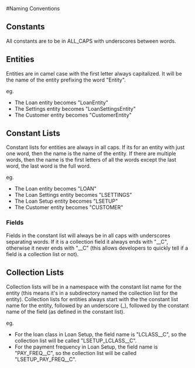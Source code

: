 
#Naming Conventions

## Constants

All constants are to be in ALL_CAPS with underscores between words.

## Entities

Entities are in camel case with the first letter always capitalized. It will be the name of the entity prefixing the word "Entity". 

eg.

* The Loan entity becomes "LoanEntity"
* The Settings entity becomes "LoanSettingsEntity"
* The Customer entity becomes "CustomerEntity"

## Constant Lists

Constant lists for entities are always in all caps. If its for an entity with just one word, then the name is the name of the entity. If there are multiple words, then the name is the first letters of all the words except the last word, the last word is the full word.
 
eg.

* The Loan entity becomes "LOAN"
* The Loan Settings entity becomes "LSETTINGS"
* The Loan Setup entity becomes "LSETUP"
* The Customer entity becomes "CUSTOMER"

### Fields

Fields in the constant list will always be in all caps with underscores separating words. If it is a collection field it always ends with "\_\_C", otherwise it never ends with "\_\_C" (this allows developers to quickly tell if a field is a collection list or not). 

## Collection Lists

Collection lists will be in a namespace with the constant list name for the entity (this means it's in a subdirectory named the collection list for the entity). Collection lists for entities always start with the the constant list name for the entity, followed by an underscore (\_), followed by the constant name of the field (as defined in the constant list). 
 
eg.

* For the loan class in Loan Setup, the field name is "LCLASS__C", so the collection list will be called "LSETUP_LCLASS__C".
* For the payment frequency in Loan Setup, the field name is "PAY_FREQ__C", so the collection list will be called "LSETUP_PAY_FREQ__C".

